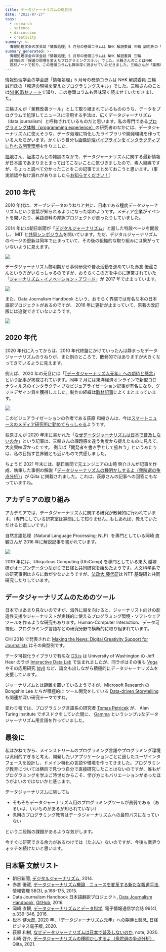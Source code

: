 ```yaml
---
title: データジャーナリズムの現在地
date: "2022-07-27"
tags:
  - research
  - science
  - discussion
  - creativity
summary: >-
  情報処理学会の学会誌「情報処理」5 月号の巻頭コラムは NHK 解説委員 三輪 誠司氏の「報道の現場を変えたプログラミングスキル」でした。三輪さんの取り組みは、広義ではデータジャーナリズム（data journalism）として捉えることができます。その動向を記事にまとめました。
summary_generated: >-
  情報処理学会の学会誌「情報処理」5 月号の巻頭コラムは NHK 解説委員 三輪
  誠司氏の「報道の現場を変えたプログラミングスキル」でした。三輪さんのことはNHK
  取材ノートで知り、この巻頭コラムも興味深く読ませていただきました。三輪さんが「業務改善ツール」として取り組まれて...
---
```


情報処理学会の学会誌「情報処理」5 月号の巻頭コラムは NHK 解説委員 三輪 誠司氏の「[報道の現場を変えたプログラミングスキル](https://note.com/ipsj/n/n903ecb469daf)」でした。三輪さんのことは[NHK 取材ノート](https://note.com/nhk_syuzai/n/n9ccbd599da50)で知り、この巻頭コラムも興味深く読ませていただきました。

三輪さんが「業務改善ツール」として取り組まれているもののうち、データをプログラムで処理してニュースに活用する手法は、広くデータジャーナリズム（data journalism）と呼称されているものだと思います。私の専門である[プログラミング体験（programming experience）](https://sigpx.org/)の研究者のなかには、データジャーナリズムに使えそうな、データ処理に特化したライブラリや開発環境を作っている人たちがいます。かくいう自分も[画像処理パイプラインをインタラクティブに作れる開発環境](https://junkato.jp/ja/visionsketch/)を作りました。

[福地](https://fukuchi.org/index.html.ja)さん、[坂本](https://daisukesakamoto.jp)さんとの雑談のなかで、データジャーナリズムに関する最新情報が日本語であまりまとまって出てこないことに気づきましたので、素人目線ですが、ちょっと調べて分かったことをこの記事でまとめておこうと思います。（事実誤認や抜け漏れがありましたら[お知らせください！](https://junkato.jp/ja#contact)）

## 2010 年代

2010 年代は、オープンデータのうねりと共に、日本である程度データジャーナリズムという言葉が知られるようになった頃のようです。メディア企業がイベントを開いたり、英語資料の邦訳プロジェクトが走ったりしていました。

2014 年には朝日新聞が「[デジタルジャーナリズム](http://www.asahi.com/miraimedia/dj)」と題した特設ページを開設し、 MIT と[共同シンポジウム](https://www.huffingtonpost.jp/2014/05/13/joi-talks-on-data-journalism_n_5314724.html)を開いています。ただ、デジタルジャーナリズムのページの更新は同年で止まっていて、その後の組織的な取り組みには繋がっていないように見えます。

[![](/images/2022-07-27-www.asahi.com_miraimedia_dj.png)](http://www.asahi.com/miraimedia/dj)

データジャーナリズム黎明期から事例研究や普及活動を進めていた赤倉 優蔵さんという方がいらっしゃるのですが、おそらくこの方を中心に運営されていた「[ジャーナリズム・イノベーション・アワード](http://jcej.info/award)」が 2017 年で止まっています。

[![](/images/2022-07-27-jcej.info_award.jpg)](http://jcej.info/award)

また、Data Journalism Handbook という、おそらく界隈では有名な本の日本語訳プロジェクトがあるのですが、
2016 年に更新が止まっていて、原著の改訂版には追従できていないようです。

[![](/images/2022-07-27-datajournalismjp.github.io_handbook.png)](https://datajournalismjp.github.io/handbook)

## 2020 年代

2020 年代に入ってからは、2010 年代終盤にかけていったんは静まったデータジャーナリズムのうねりが、また別のところで、散発的ではありますが大きくなってきているように見えます。

例えば、2020 年の元旦には「[『データジャーナリズム元年』への期待と懸念](https://business.nikkei.com/atcl/seminar/19/00067/122300019/)」という記事が掲載されています。同年 2 月には東洋経済オンラインで新型コロナウィルスのインタラクティブなビジュアライゼーション記事が有名になり、グッドデザイン賞を獲得しました。制作の経緯は[取材記事](https://type.jp/et/feature/12712/)によくまとまっています。

[![](/images/2022-07-27-20G181177_01_880x660.jpg)](https://www.g-mark.org/award/describe/51074?locale=ja)

このビジュアライゼーションの作者である荻原 和樹さんは、今は[スマートニュースのメディア研究所に勤めてらっしゃる](https://smartnews-smri.com/member/kazuki-ogiwara/)ようです。

荻原さんが 2020 年末に書かれた「[なぜデータジャーナリズムは日本で普及しないのか](https://note.com/kazukio/n/nedb9fb057839)」という記事は、三輪さんの課題感を違う角度から捉えたものに見えて、大変興味深かったです。
例えば「開発者を書き手として扱おう」というあたりは、私の目指す世界観とも近いもので共感しました。

ちょうど 2021 年末には、朝日新聞で元エンジニアの山崎 啓介さんが記事を作成、執筆した事例の解説「[データジャーナリズムの種明かしするよ（衆院選の争点分析）](https://qiita.com/asakuramken/items/53f4f0d890e0a5549673)」が Qiita に掲載されました。これは、荻原さんの記事への回答にもなっていますね。

## アカデミアの取り組み

アカデミアでは、データジャーナリズムに関する研究が散発的に行われています。（専門にしている研究室は寡聞にして知りません…もしあれば、教えていただけると嬉しいです。）

自然言語処理（Natural Language Processing; NLP）を専門としている岡崎 直観さんが 2016 年に解説記事を書かれています。

[![](/images/2022-07-27-okazaki_ieice2016_datajournalism.png)](http://www.chokkan.org/publication/okazaki_ieice2016_datajournalism.pdf)

2019 年には、Ubiquitous Computing (UbiComp) を専門としている東大 越塚研が[オープンデータつながりで日経と共同研究を始めた](https://www.koshizuka-lab.org/?p=779)ようです。人文科学系での研究事例はさらに数が少ないようですが、[法政大 藤代研](https://www.fujisiro.net)は NTT 基礎研と共同研究したりしています。

## データジャーナリズムのためのツール

日本ではあまり見ないのですが、海外に目を向けると、ジャーナリスト向けの創造性支援やジャーナリストが実践的に使えるプログラミング環境・ソフトウェアツールを作るような研究もあります。Human-Computer Interaction、データ可視化、プログラミング言語などの研究分野で横断的に取り組まれています。

CHI 2018 で発表された [Making the News: Digital Creativity Support for Journalists](https://dl.acm.org/doi/10.1145/3173574.3174049) はその典型例です。

データ可視化ライブラリで有名な [D3.js](https://idl.cs.washington.edu/papers/d3) は University of Washington の Jeff Heer のラボ [Interactive Data Lab](https://idl.cs.washington.edu) で生まれましたが、同ラボはその後も [Vega](https://vega.github.io/vega/about/research) やその応用研究 [Idyll](http://idl.cs.washington.edu/papers/idyll) など、論文も出しながら積極的にデータジャーナリズムを支援しています。

ジャーナリズムとは距離を置いているようですが、Microsoft Research の Bongshin Lee たちが積極的に
ツール開発をしている [Data-driven Storytelling](https://www.microsoft.com/en-us/research/project/data-driven-storytelling/publications) も関連が深い研究テーマですね。

変わり種では、プログラミング言語系の研究者 [Tomas Petricek](http://tomasp.net) が、
Alan Turing Institute でポスドクをしていた間に、 [Gamma](https://thegamma.net) というシンプルなデータジャーナリズム用言語を作っていました。

## 最後に

私はかねてから、メインストリームのプログラミング言語やプログラミング環境は汎用的すぎると考え、開発したいアプリケーションごとに適したユーザインタフェースを設計し、ドメイン特化の言語や環境を作ってきました。プログラミング教育については横目で見つつ自分で直接研究したことはないのですが、誰もがプログラミングを学ぶご時世だからこそ、学び方にもバリエーションがあったほうがよいのではないかと感じます。

データジャーナリズムに関しても

- そもそもデータジャーナリズム用のプログラミングツールが貧弱である（あるいは、いいものがあるが知られていない）
- 汎用のプログラミング教育はデータジャーナリズムへの最短パスになっていない

という二段階の課題があるような気がします。

今すぐに研究できる余力があるわけでは（たぶん）ないのですが、今後も業界ウォッチを続けたいと思います。

## 日本語 文献リスト

- 朝日新聞, [デジタルジャーナリズム](http://www.asahi.com/miraimedia/dj), 2014.
- 赤倉 優蔵, [データジャーナリズム概論　ニュースを変革する新たな報道手法](https://www.jstage.jst.go.jp/article/johokanri/58/3/58_166/_article/-char/ja), 情報管理 58(3), p.166-175, 2015.
- Data Journalism Handbook 日本語翻訳プロジェクト, [Data Journalism Handbook](https://datajournalismjp.github.io/), [GitHub](https://github.com/DataJournalismJP), 2016.
- 岡崎 直観, [データジャーナリズムとデータ科学](http://www.chokkan.org/publication/okazaki_ieice2016_datajournalism.pdf), 電子情報通信学会誌 99(4), p.339-346, 2016.
- 松本 健太郎, [2020 年、「データジャーナリズム元年」への期待と懸念](https://business.nikkei.com/atcl/seminar/19/00067/122300019/), 日経ビジネス電子版, 2020.
- 荻原 和樹, [なぜデータジャーナリズムは日本で普及しないのか](https://note.com/kazukio/n/nedb9fb057839), note, 2020.
- 山崎 啓介, [データジャーナリズムの種明かしするよ（衆院選の争点分析）](https://qiita.com/asakuramken/items/53f4f0d890e0a5549673), Qiita, 2021.
